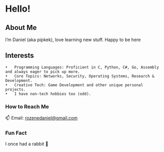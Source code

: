 # Hello!

## About Me

I’m Daniel (aka pipkek),
love learning new stuff.
Happy to be here

## Interests

	•	Programming Languages: Proficient in C, Python, C#, Go, Assembly and always eager to pick up more.
	•	Core Topics: Networks, Security, Operating Systems, Research & Development.
	•	Creative Tech: Game Development and other unique personal projects.
    •	I have non-tech hobbies too (odd).
### How to Reach Me

📫 Email: rozenedaniel@gmail.com

### Fun Fact

I once had a rabbit 🐇
